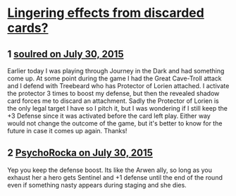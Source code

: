 # [Lingering effects from discarded cards?](https://community.fantasyflightgames.com/topic/183596-lingering-effects-from-discarded-cards/)

## 1 [soulred on July 30, 2015](https://community.fantasyflightgames.com/topic/183596-lingering-effects-from-discarded-cards/?do=findComment&comment=1709188)

Earlier today I was playing through Journey in the Dark and had something come up. At some point during the game I had the Great Cave-Troll attack and I defend with Treebeard who has Protector of Lorien attached. I activate the protector 3 times to boost my defense, but then the revealed shadow card forces me to discard an attachment. Sadly the Protector of Lorien is the only legal target I have so I pitch it, but I was wondering if I still keep the +3 Defense since it was activated before the card left play. Either way would not change the outcome of the game, but it's better to know for the future in case it comes up again. Thanks!

## 2 [PsychoRocka on July 30, 2015](https://community.fantasyflightgames.com/topic/183596-lingering-effects-from-discarded-cards/?do=findComment&comment=1709227)

Yep you keep the defense boost. Its like the Arwen ally, so long as you exhaust her a hero gets Sentinel and +1 defense until the end of the round even if something nasty appears during staging and she dies. 

